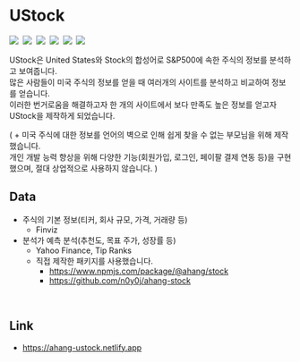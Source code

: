# UStock

<p align="start">
<img src="https://img.shields.io/badge/React-61DAFB?style=flat-square&logo=React&logoColor=white"/></a>&nbsp 
<img src="https://img.shields.io/badge/GraohQL-E10098?style=flat-square&logo=GraphQL&logoColor=white"/></a>&nbsp 
<img src="https://img.shields.io/badge/Apollo-311C87?style=flat-square&logo=Apollo-GraphQL&logoColor=white"/></a>&nbsp 
<img src="https://img.shields.io/badge/Node.js-339933?style=flat-square&logo=Node.js&logoColor=white"/></a>&nbsp 
<img src="https://img.shields.io/badge/MongoDB-47A248?style=flat-square&logo=MongoDB&logoColor=white"/></a>&nbsp 
<img src="https://img.shields.io/badge/Docker-2496ED?style=flat-square&logo=Docker&logoColor=white"/>
</p>


UStock은 United States와 Stock의 합성어로 S&P500에 속한 주식의 정보를 분석하고 보여줍니다.<br />
많은 사람들이 미국 주식의 정보를 얻을 때 여러개의 사이트를 분석하고 비교하여 정보를 얻습니다.<br />
이러한 번거로움을 해결하고자 한 개의 사이트에서 보다 만족도 높은 정보를 얻고자 UStock을 제작하게 되었습니다.
<br />



( + 미국 주식에 대한 정보를 언어의 벽으로 인해 쉽게 찾을 수 없는 부모님을 위해 제작했습니다.<br />
개인 개발 능력 향상을 위해 다양한 기능(회원가입, 로그인, 페이팔 결제 연동 등)을 구현했으며, 절대 상업적으로 사용하지 않습니다. )
<br />


## Data

* 주식의 기본 정보(티커, 회사 규모, 가격, 거래량 등)
  * Finviz
* 분석가 예측 분석(추천도, 목표 주가, 성장률 등)
  * Yahoo Finance, Tip Ranks
  * 직접 제작한 패키지를 사용했습니다.
    * https://www.npmjs.com/package/@ahang/stock
    * https://github.com/n0y0j/ahang-stock
<br />

## Link
* https://ahang-ustock.netlify.app


